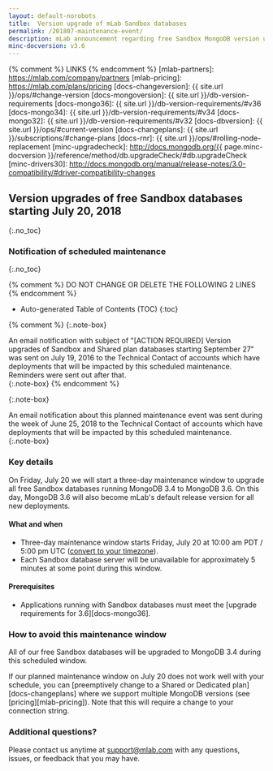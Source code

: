 ```yaml
---
layout: default-norobots
title:  Version upgrade of mLab Sandbox databases
permalink: /201807-maintenance-event/
description: mLab announcement regarding free Sandbox MongoDB version upgrades starting July 20, 2018
minc-docversion: v3.6
---
```


{% comment %} LINKS {% endcomment %}
[mlab-partners]:       https://mlab.com/company/partners
[mlab-pricing]:        https://mlab.com/plans/pricing
[docs-changeversion]:  {{ site.url }}/ops/#change-version
[docs-mongoversion]:   {{ site.url }}/db-version-requirements
[docs-mongo36]:        {{ site.url }}/db-version-requirements/#v36
[docs-mongo34]:        {{ site.url }}/db-version-requirements/#v34
[docs-mongo32]:        {{ site.url }}/db-version-requirements/#v32
[docs-dbversion]:      {{ site.url }}/ops/#current-version
[docs-changeplans]:    {{ site.url }}/subscriptions/#change-plans
[docs-rnr]:            {{ site.url }}/ops/#rolling-node-replacement
[minc-upgradecheck]:   http://docs.mongodb.org/{{ page.minc-docversion }}/reference/method/db.upgradeCheck/#db.upgradeCheck  
[minc-drivers30]:      http://docs.mongodb.org/manual/release-notes/3.0-compatibility/#driver-compatibility-changes

[timezone-converter]: https://www.timeanddate.com/worldclock/fixedtime.html?msg=mLab+Version+Upgrades&iso=20180720T17

## Version upgrades of free Sandbox databases starting July 20, 2018
{:.no_toc}

### Notification of scheduled maintenance 
{:.no_toc}

{% comment %} DO NOT CHANGE OR DELETE THE FOLLOWING 2 LINES {% endcomment %}
* Auto-generated Table of Contents (TOC)
{:toc}

{% comment %}
{:.note-box}
<div markdown="1">
An email notification with subject of "[ACTION REQUIRED] Version upgrades of Sandbox and Shared plan databases starting September 27" was sent on July 19, 2016 to the Technical Contact of accounts which have deployments that will be impacted by this scheduled maintenance. Reminders were sent out after that.
</div>
{:.note-box}
{% endcomment %}

{:.note-box}
<div markdown="1">
An email notification about this planned maintenance event was sent during the week of June 25, 2018 to the Technical Contact of accounts which have deployments that will be impacted by this scheduled maintenance. 
</div>
{:.note-box}

### Key details

On Friday, July 20 we will start a three-day maintenance window to upgrade all free Sandbox databases running MongoDB 3.4 to MongoDB 3.6. On this day, MongoDB 3.6 will also become mLab's default release version for all new deployments.

#### What and when

- Three-day maintenance window starts Friday, July 20 at 10:00 am PDT / 5:00 pm UTC ([convert to your timezone][timezone-converter]).
- Each Sandbox database server will be unavailable for approximately 5 minutes at some point during this window.

#### Prerequisites

- Applications running with Sandbox databases must meet the [upgrade requirements for 3.6][docs-mongo36].

### How to avoid this maintenance window

All of our free Sandbox databases will be upgraded to MongoDB 3.4 during this scheduled window.

If our planned maintenance window on July 20 does not work well with your schedule, you can [preemptively change to a Shared or Dedicated plan][docs-changeplans] where we support multiple MongoDB versions (see [pricing][mlab-pricing]). Note that this will require a change to your connection string.


### Additional questions?

Please contact us anytime at <support@mlab.com> with any questions, issues, or feedback that you may have.


